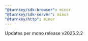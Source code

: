 ```yaml
---
"@turnkey/sdk-browser": minor
"@turnkey/sdk-server": minor
"@turnkey/http": minor
---
```


Updates per mono release v2025.2.2
